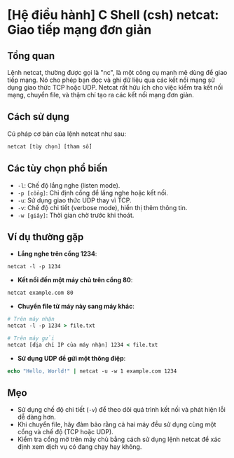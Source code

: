 # [Hệ điều hành] C Shell (csh) netcat: Giao tiếp mạng đơn giản

## Tổng quan
Lệnh netcat, thường được gọi là "nc", là một công cụ mạnh mẽ dùng để giao tiếp mạng. Nó cho phép bạn đọc và ghi dữ liệu qua các kết nối mạng sử dụng giao thức TCP hoặc UDP. Netcat rất hữu ích cho việc kiểm tra kết nối mạng, chuyển file, và thậm chí tạo ra các kết nối mạng đơn giản.

## Cách sử dụng
Cú pháp cơ bản của lệnh netcat như sau:
```csh
netcat [tùy chọn] [tham số]
```

## Các tùy chọn phổ biến
- `-l`: Chế độ lắng nghe (listen mode).
- `-p [cổng]`: Chỉ định cổng để lắng nghe hoặc kết nối.
- `-u`: Sử dụng giao thức UDP thay vì TCP.
- `-v`: Chế độ chi tiết (verbose mode), hiển thị thêm thông tin.
- `-w [giây]`: Thời gian chờ trước khi thoát.

## Ví dụ thường gặp
- **Lắng nghe trên cổng 1234**:
```csh
netcat -l -p 1234
```

- **Kết nối đến một máy chủ trên cổng 80**:
```csh
netcat example.com 80
```

- **Chuyển file từ máy này sang máy khác**:
```csh
# Trên máy nhận
netcat -l -p 1234 > file.txt

# Trên máy gửi
netcat [địa chỉ IP của máy nhận] 1234 < file.txt
```

- **Sử dụng UDP để gửi một thông điệp**:
```csh
echo "Hello, World!" | netcat -u -w 1 example.com 1234
```

## Mẹo
- Sử dụng chế độ chi tiết (`-v`) để theo dõi quá trình kết nối và phát hiện lỗi dễ dàng hơn.
- Khi chuyển file, hãy đảm bảo rằng cả hai máy đều sử dụng cùng một cổng và chế độ (TCP hoặc UDP).
- Kiểm tra cổng mở trên máy chủ bằng cách sử dụng lệnh netcat để xác định xem dịch vụ có đang chạy hay không.